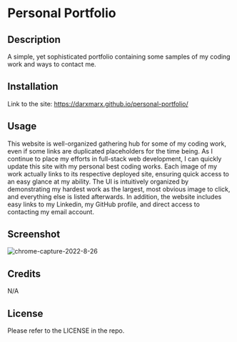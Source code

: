 # Personal Portfolio

## Description

A simple, yet sophisticated portfolio containing some samples of my coding work and ways to contact me.

## Installation

Link to the site: https://darxmarx.github.io/personal-portfolio/

## Usage 

This website is well-organized gathering hub for some of my coding work, even if some links are duplicated placeholders for the time being. As I continue to place my efforts in full-stack web development, I can quickly update this site with my personal best coding works. Each image of my work actually links to its respective deployed site, ensuring quick access to an easy glance at my ability. The UI is intuitively organized by demonstrating my hardest work as the largest, most obvious image to click, and everything else is listed afterwards. In addition, the website includes easy links to my Linkedin, my GitHub profile, and direct access to contacting my email account.

## Screenshot

![chrome-capture-2022-8-26](https://user-images.githubusercontent.com/48863264/192433897-bfa2133e-f39d-480d-9dc7-1883245200f5.gif)

## Credits

N/A

## License

Please refer to the LICENSE in the repo.